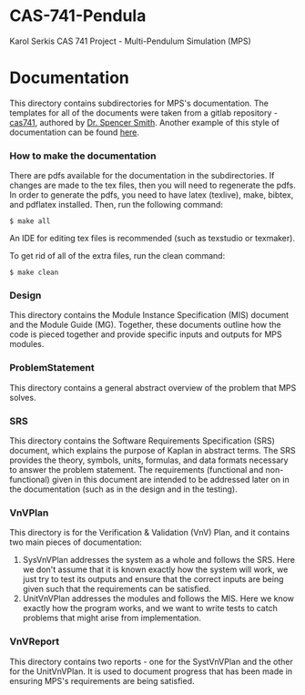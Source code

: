 # CAS-741-Pendula

Karol Serkis
CAS 741 Project - Multi-Pendulum Simulation (MPS)

# Documentation

This directory contains subdirectories for MPS's 
documentation. The templates for all of the documents were
taken from a gitlab repository -
[cas741](https://gitlab.cas.mcmaster.ca/smiths/cas741), authored
by [Dr. Spencer Smith](https://github.com/smiths). Another example of
this style of documentation can be found
[here](https://github.com/smiths/swhs).

### How to make the documentation

There are pdfs available for the documentation in the subdirectories.
If changes are made to the tex files, then you will need to regenerate the pdfs.
In order to generate the pdfs, you need to have latex (texlive), make, bibtex,
and pdflatex installed. Then, run the following command:

`$ make all`

An IDE for editing tex files is recommended (such as texstudio or texmaker).

To get rid of all of the extra files, run the clean command:

`$ make clean`

### Design

This directory contains the Module Instance Specification (MIS)
document and the Module Guide (MG). Together, these documents
outline how the code is pieced together and provide specific
inputs and outputs for MPS modules.

### ProblemStatement

This directory contains a general abstract overview of the
problem that MPS solves.

### SRS

This directory contains the Software Requirements Specification
(SRS) document, which explains the purpose of Kaplan in abstract
terms. The SRS provides the theory, symbols, units, formulas,
and data formats necessary to answer the problem statement. The
requirements (functional and non-functional) given in this document
are intended to be addressed later on in the documentation (such as
in the design and in the testing).

### VnVPlan

This directory is for the Verification & Validation (VnV) Plan,
and it contains two main pieces of documentation:
1. SysVnVPlan addresses the system as a whole and follows the
SRS. Here we don't assume that it is known exactly how the
system will work, we just try to test its outputs and ensure
that the correct inputs are being given such that the
requirements can be satisfied.
2. UnitVnVPlan addresses the modules and follows the MIS. Here
we know exactly how the program works, and we want to write
tests to catch problems that might arise from implementation.

### VnVReport

This directory contains two reports - one for the SystVnVPlan
and the other for the UnitVnVPlan. It is used to document
progress that has been made in ensuring MPS's requirements
are being satisfied.
